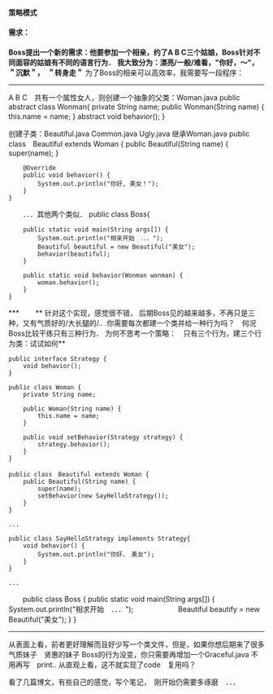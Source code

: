 #### 策略模式
#### 需求：
**Boss提出一个新的需求：他要参加一个相亲，约了A B C三个姑娘，Boss针对不同面容的姑娘有不同的语言行为．**
**我大致分为：漂亮/一般/难看，"你好，～"，　＂沉默＂，　＂转身走＂**
为了Boss的相亲可以高效率，我需要写一段程序：
***
A B C　共有一个属性女人，则创建一个抽象的父类：Woman.java
    public abstract class Wonman{
        private String name;
        public Wonman(String name) {
            this.name = name;
        }
        abstract void behavior();
    }　

创建子类：Beautiful.java  Common.java  Ugly.java 继承Woman.java
    public class　Beautiful extends Woman {
        public Beautiful(String name) {
            super(name);
        }
        
        @Override
        public void behavior() {
            System.out.println("你好, 美女！");
        }    
    }

　　．．．其他两个类似．
    public class Boss{

        public static void main(String args[]) {
            System.out.println("相亲开始　．．．");
            Beautiful beautiful = new Beautiful("美女");
            behavior(beautiful);    
        }
        
        public static void behavior(Wonman wonman) {
            woman.behavior();
        }
    }

***　　
** 针对这个实现，感觉很不错， 后期Boss见的越来越多，不再只是三种，又有气质好的/大长腿的/..
.你需要每次都建一个类并给一种行为吗？　何况Boss比较干练只有三种行为．
为何不思考一个策略：　只有三个行为，建三个行为类：试试如何**

    public interface Strategy {
        void behavior();
    }

    public class Woman {
        private String name;

        public Woman(String name) {
            this.name = name;
        }

        public void setBehavior(Strategy strategy) {
            strategy.behavior();
        }
    }

    public class　Beautiful extends Woman {
        public Beautiful(String name) {
            super(name);
            setBehavior(new SayHelloStrategy());
        }
    }

    ...

    public class SayHelloStrategy implements Strategy{
        void behavior() {
            System.out.println("你好，　美女");
        }
    }
  
    ...

　　public class Boss {
        public static void main(String args[]) {
            System.out.println("相求开始　．．．");
　　　　　　Beautiful beautify = new Beautiful("美女");
        }
    }

***
 从表面上看，前者更好理解而且好少写一个类文件，但是，如果你想后期来了很多气质妹子　贤惠的妹子
Boss的行为没变，你只需要再增加一个Graceful.java 不用再写　print..
从直观上看，这不就实现了code　复用吗？

看了几篇博文，有些自己的感觉，写个笔记，　刚开始仍需要多琢磨　．．．

